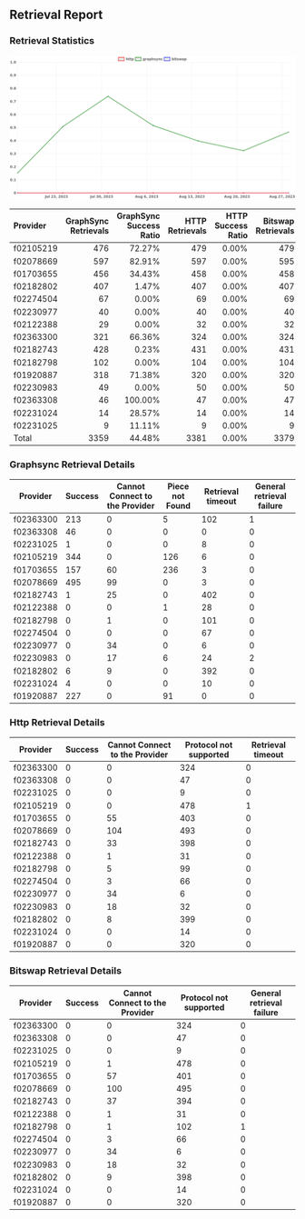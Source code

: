 ## Retrieval Report
### Retrieval Statistics
<img src="https://raw.githubusercontent.com/data-preservation-programs/filplus-checker-assets/main/filecoin-project/filecoin-plus-large-datasets/issues/1671/1693551433623.png"/>

| Provider  | GraphSync Retrievals | GraphSync Success Ratio | HTTP Retrievals | HTTP Success Ratio | Bitswap Retrievals | Bitswap Success Ratio |
| :-------- | -------------------: | ----------------------: | --------------: | -----------------: | -----------------: | --------------------: |
| f02105219 |                  476 |                  72.27% |             479 |              0.00% |                479 |                 0.00% |
| f02078669 |                  597 |                  82.91% |             597 |              0.00% |                595 |                 0.00% |
| f01703655 |                  456 |                  34.43% |             458 |              0.00% |                458 |                 0.00% |
| f02182802 |                  407 |                   1.47% |             407 |              0.00% |                407 |                 0.00% |
| f02274504 |                   67 |                   0.00% |              69 |              0.00% |                 69 |                 0.00% |
| f02230977 |                   40 |                   0.00% |              40 |              0.00% |                 40 |                 0.00% |
| f02122388 |                   29 |                   0.00% |              32 |              0.00% |                 32 |                 0.00% |
| f02363300 |                  321 |                  66.36% |             324 |              0.00% |                324 |                 0.00% |
| f02182743 |                  428 |                   0.23% |             431 |              0.00% |                431 |                 0.00% |
| f02182798 |                  102 |                   0.00% |             104 |              0.00% |                104 |                 0.00% |
| f01920887 |                  318 |                  71.38% |             320 |              0.00% |                320 |                 0.00% |
| f02230983 |                   49 |                   0.00% |              50 |              0.00% |                 50 |                 0.00% |
| f02363308 |                   46 |                 100.00% |              47 |              0.00% |                 47 |                 0.00% |
| f02231024 |                   14 |                  28.57% |              14 |              0.00% |                 14 |                 0.00% |
| f02231025 |                    9 |                  11.11% |               9 |              0.00% |                  9 |                 0.00% |
| Total     |                 3359 |                  44.48% |            3381 |              0.00% |               3379 |                 0.00% |

### Graphsync Retrieval Details
| Provider  | Success | Cannot Connect to the Provider | Piece not Found | Retrieval timeout | General retrieval failure |
| --------- | ------- | ------------------------------ | --------------- | ----------------- | ------------------------- |
| f02363300 | 213     | 0                              | 5               | 102               | 1                         |
| f02363308 | 46      | 0                              | 0               | 0                 | 0                         |
| f02231025 | 1       | 0                              | 0               | 8                 | 0                         |
| f02105219 | 344     | 0                              | 126             | 6                 | 0                         |
| f01703655 | 157     | 60                             | 236             | 3                 | 0                         |
| f02078669 | 495     | 99                             | 0               | 3                 | 0                         |
| f02182743 | 1       | 25                             | 0               | 402               | 0                         |
| f02122388 | 0       | 0                              | 1               | 28                | 0                         |
| f02182798 | 0       | 1                              | 0               | 101               | 0                         |
| f02274504 | 0       | 0                              | 0               | 67                | 0                         |
| f02230977 | 0       | 34                             | 0               | 6                 | 0                         |
| f02230983 | 0       | 17                             | 6               | 24                | 2                         |
| f02182802 | 6       | 9                              | 0               | 392               | 0                         |
| f02231024 | 4       | 0                              | 0               | 10                | 0                         |
| f01920887 | 227     | 0                              | 91              | 0                 | 0                         |

### Http Retrieval Details
| Provider  | Success | Cannot Connect to the Provider | Protocol not supported | Retrieval timeout |
| --------- | ------- | ------------------------------ | ---------------------- | ----------------- |
| f02363300 | 0       | 0                              | 324                    | 0                 |
| f02363308 | 0       | 0                              | 47                     | 0                 |
| f02231025 | 0       | 0                              | 9                      | 0                 |
| f02105219 | 0       | 0                              | 478                    | 1                 |
| f01703655 | 0       | 55                             | 403                    | 0                 |
| f02078669 | 0       | 104                            | 493                    | 0                 |
| f02182743 | 0       | 33                             | 398                    | 0                 |
| f02122388 | 0       | 1                              | 31                     | 0                 |
| f02182798 | 0       | 5                              | 99                     | 0                 |
| f02274504 | 0       | 3                              | 66                     | 0                 |
| f02230977 | 0       | 34                             | 6                      | 0                 |
| f02230983 | 0       | 18                             | 32                     | 0                 |
| f02182802 | 0       | 8                              | 399                    | 0                 |
| f02231024 | 0       | 0                              | 14                     | 0                 |
| f01920887 | 0       | 0                              | 320                    | 0                 |

### Bitswap Retrieval Details
| Provider  | Success | Cannot Connect to the Provider | Protocol not supported | General retrieval failure |
| --------- | ------- | ------------------------------ | ---------------------- | ------------------------- |
| f02363300 | 0       | 0                              | 324                    | 0                         |
| f02363308 | 0       | 0                              | 47                     | 0                         |
| f02231025 | 0       | 0                              | 9                      | 0                         |
| f02105219 | 0       | 1                              | 478                    | 0                         |
| f01703655 | 0       | 57                             | 401                    | 0                         |
| f02078669 | 0       | 100                            | 495                    | 0                         |
| f02182743 | 0       | 37                             | 394                    | 0                         |
| f02122388 | 0       | 1                              | 31                     | 0                         |
| f02182798 | 0       | 1                              | 102                    | 1                         |
| f02274504 | 0       | 3                              | 66                     | 0                         |
| f02230977 | 0       | 34                             | 6                      | 0                         |
| f02230983 | 0       | 18                             | 32                     | 0                         |
| f02182802 | 0       | 9                              | 398                    | 0                         |
| f02231024 | 0       | 0                              | 14                     | 0                         |
| f01920887 | 0       | 0                              | 320                    | 0                         |
